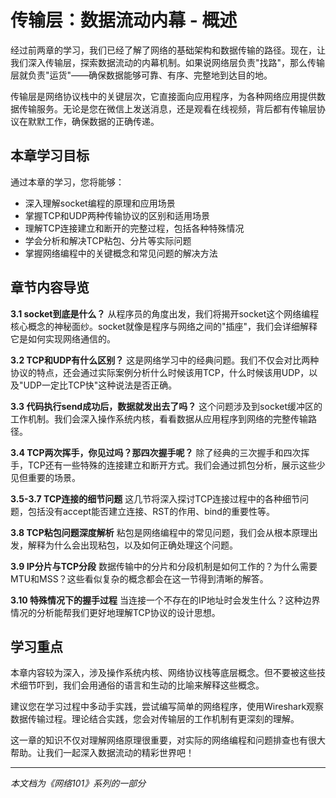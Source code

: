 # 传输层：数据流动内幕 - 概述

经过前两章的学习，我们已经了解了网络的基础架构和数据传输的路径。现在，让我们深入传输层，探索数据流动的内幕机制。如果说网络层负责"找路"，那么传输层就负责"运货"——确保数据能够可靠、有序、完整地到达目的地。

传输层是网络协议栈中的关键层次，它直接面向应用程序，为各种网络应用提供数据传输服务。无论是您在微信上发送消息，还是观看在线视频，背后都有传输层协议在默默工作，确保数据的正确传递。

## 本章学习目标

通过本章的学习，您将能够：
- 深入理解socket编程的原理和应用场景
- 掌握TCP和UDP两种传输协议的区别和适用场景
- 理解TCP连接建立和断开的完整过程，包括各种特殊情况
- 学会分析和解决TCP粘包、分片等实际问题
- 掌握网络编程中的关键概念和常见问题的解决方法

## 章节内容导览

**3.1 socket到底是什么？**
从程序员的角度出发，我们将揭开socket这个网络编程核心概念的神秘面纱。socket就像是程序与网络之间的"插座"，我们会详细解释它是如何实现网络通信的。

**3.2 TCP和UDP有什么区别？**
这是网络学习中的经典问题。我们不仅会对比两种协议的特点，还会通过实际案例分析什么时候该用TCP，什么时候该用UDP，以及"UDP一定比TCP快"这种说法是否正确。

**3.3 代码执行send成功后，数据就发出去了吗？**
这个问题涉及到socket缓冲区的工作机制。我们会深入操作系统内核，看看数据从应用程序到网络的完整传输路径。

**3.4 TCP两次挥手，你见过吗？那四次握手呢？**
除了经典的三次握手和四次挥手，TCP还有一些特殊的连接建立和断开方式。我们会通过抓包分析，展示这些少见但重要的场景。

**3.5-3.7 TCP连接的细节问题**
这几节将深入探讨TCP连接过程中的各种细节问题，包括没有accept能否建立连接、RST的作用、bind的重要性等。

**3.8 TCP粘包问题深度解析**
粘包是网络编程中的常见问题，我们会从根本原理出发，解释为什么会出现粘包，以及如何正确处理这个问题。

**3.9 IP分片与TCP分段**
数据传输中的分片和分段机制是如何工作的？为什么需要MTU和MSS？这些看似复杂的概念都会在这一节得到清晰的解答。

**3.10 特殊情况下的握手过程**
当连接一个不存在的IP地址时会发生什么？这种边界情况的分析能帮我们更好地理解TCP协议的设计思想。

## 学习重点

本章内容较为深入，涉及操作系统内核、网络协议栈等底层概念。但不要被这些技术细节吓到，我们会用通俗的语言和生动的比喻来解释这些概念。

建议您在学习过程中多动手实践，尝试编写简单的网络程序，使用Wireshark观察数据传输过程。理论结合实践，您会对传输层的工作机制有更深刻的理解。

这一章的知识不仅对理解网络原理很重要，对实际的网络编程和问题排查也有很大帮助。让我们一起深入数据流动的精彩世界吧！

---

*本文档为《网络101》系列的一部分*
